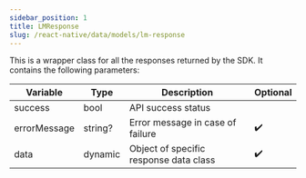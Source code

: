 ```yaml
---
sidebar_position: 1
title: LMResponse
slug: /react-native/data/models/lm-response
---
```


This is a wrapper class for all the responses returned by the SDK. It contains the following parameters:

| Variable     | Type    | Description                            | Optional           |
| ------------ | ------- | -------------------------------------- | ------------------ |
| success      | bool    | API success status                     |                    |
| errorMessage | string? | Error message in case of failure       | :heavy_check_mark: |
| data         | dynamic | Object of specific response data class | :heavy_check_mark: |
